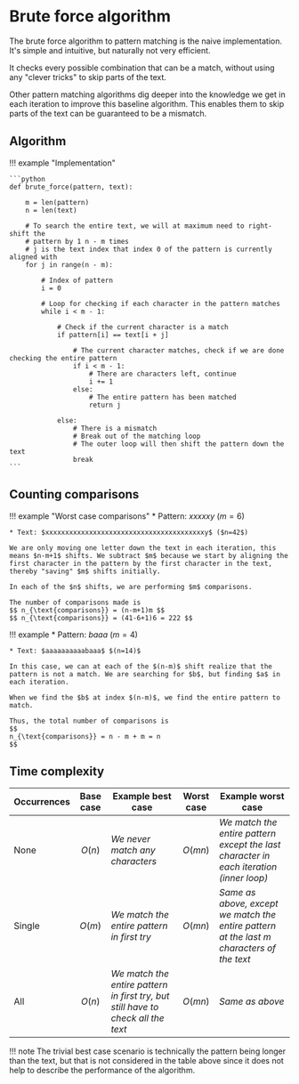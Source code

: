 # Brute force algorithm

The brute force algorithm to pattern matching is the naive implementation. It's simple and intuitive, but naturally not very efficient.

It checks every possible combination that can be a match, without using any "clever tricks" to skip parts of the text.

Other pattern matching algorithms dig deeper into the knowledge we get in each iteration to improve this baseline algorithm. This enables them to skip parts  of the text can be guaranteed to be a mismatch.

## Algorithm

!!! example "Implementation"

    ```python
    def brute_force(pattern, text):

        m = len(pattern)
        n = len(text)

        # To search the entire text, we will at maximum need to right-shift the 
        # pattern by 1 n - m times
        # j is the text index that index 0 of the pattern is currently aligned with
        for j in range(n - m):

            # Index of pattern 
            i = 0

            # Loop for checking if each character in the pattern matches
            while i < m - 1:

                # Check if the current character is a match
                if pattern[i] == text[i + j]

                    # The current character matches, check if we are done checking the entire pattern
                    if i < m - 1:
                        # There are characters left, continue
                        i += 1
                    else:
                        # The entire pattern has been matched
                        return j
                
                else:
                    # There is a mismatch
                    # Break out of the matching loop
                    # The outer loop will then shift the pattern down the text
                    break
    ```

## Counting comparisons

!!! example "Worst case comparisons"
    * Pattern: $xxxxxy$ ($m=6$)

    * Text: $xxxxxxxxxxxxxxxxxxxxxxxxxxxxxxxxxxxxxxxxy$ ($n=42$)

    We are only moving one letter down the text in each iteration, this means $n-m+1$ shifts. We subtract $m$ because we start by aligning the first character in the pattern by the first character in the text, thereby "saving" $m$ shifts initially.
    
    In each of the $n$ shifts, we are performing $m$ comparisons.

    The number of comparisons made is
    $$ n_{\text{comparisons}} = (n-m+1)m $$
    $$ n_{\text{comparisons}} = (41-6+1)6 = 222 $$

!!! example
    * Pattern: $baaa$ $(m=4)$

    * Text: $aaaaaaaaaabaaa$ $(n=14)$

    In this case, we can at each of the $(n-m)$ shift realize that the pattern is not a match. We are searching for $b$, but finding $a$ in each iteration.

    When we find the $b$ at index $(n-m)$, we find the entire pattern to match.

    Thus, the total number of comparisons is
    $$
    n_{\text{comparisons}} = n - m + m = n
    $$

## Time complexity

<center>

| Occurrences | Base case | Example best case | Worst case | Example worst case |
| ---- | :---: | --- | :---: | --- |
| None | $O(n)$ | *We never match any characters* | $O(mn)$ | *We match the entire pattern except the last character in each iteration (inner loop)* |
| Single | $O(m)$ | *We match the entire pattern in first try* | $O(mn)$ | *Same as above, except we match the entire pattern at the last $m$ characters of the text* |
| All | $O(n)$ | *We match the entire pattern in first try, but still have to check all the text* | $O(mn)$ | *Same as above* |

</center>

!!! note
    The trivial best case scenario is technically the pattern being longer than the text, but that is not considered in the table  above since it does not help to describe the performance of the algorithm.
